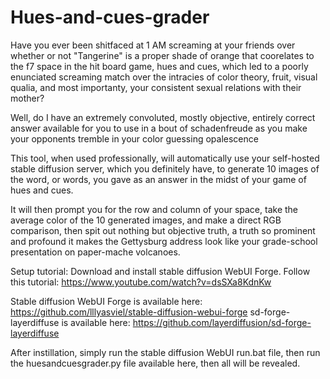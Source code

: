 # Hues-and-cues-grader

Have you ever been shitfaced at 1 AM screaming at your friends over whether or not "Tangerine" is a proper shade of orange that coorelates to the f7 space in the hit board game, hues and cues, which led to a poorly enunciated screaming match over the intracies of color theory, fruit, visual qualia, and most importanty, your consistent sexual relations with their mother?

Well, do I have an extremely convoluted, mostly objective, entirely correct answer available for you to use in a bout of schadenfreude as you make your opponents tremble in your color guessing opalescence

This tool, when used professionally, will automatically use your self-hosted stable diffusion server, which you definitely have, to generate 10 images of the word, or words, you gave as an answer in the midst of your game of hues and cues.

It will then prompt you for the row and column of your space, take the average color of the 10 generated images, and make a direct RGB comparison, then spit out nothing but objective truth, a truth so prominent and profound it makes the Gettysburg address look like your grade-school presentation on paper-mache volcanoes.

Setup tutorial:
Download and install stable diffusion WebUI Forge. Follow this tutorial: https://www.youtube.com/watch?v=dsSXa8KdnKw

Stable diffusion WebUI Forge is available here: https://github.com/lllyasviel/stable-diffusion-webui-forge
sd-forge-layerdiffuse is available here: https://github.com/layerdiffusion/sd-forge-layerdiffuse

After instillation, simply run the stable diffusion WebUI run.bat file, then run the huesandcuesgrader.py file available here, then all will be revealed.
